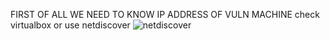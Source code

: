 FIRST OF ALL WE NEED TO KNOW IP ADDRESS OF VULN MACHINE
check virtualbox or use netdiscover
![netdiscover](EvilBox:One/images/netdiscover.png)
